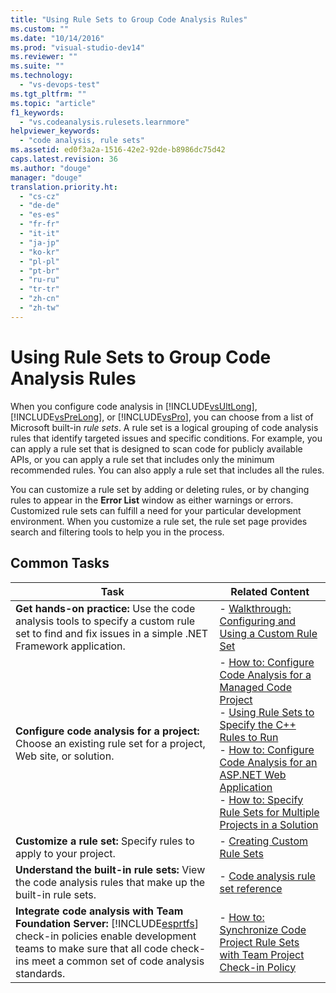 ```yaml
---
title: "Using Rule Sets to Group Code Analysis Rules"
ms.custom: ""
ms.date: "10/14/2016"
ms.prod: "visual-studio-dev14"
ms.reviewer: ""
ms.suite: ""
ms.technology: 
  - "vs-devops-test"
ms.tgt_pltfrm: ""
ms.topic: "article"
f1_keywords: 
  - "vs.codeanalysis.rulesets.learnmore"
helpviewer_keywords: 
  - "code analysis, rule sets"
ms.assetid: ed0f3a2a-1516-42e2-92de-b8986dc75d42
caps.latest.revision: 36
ms.author: "douge"
manager: "douge"
translation.priority.ht: 
  - "cs-cz"
  - "de-de"
  - "es-es"
  - "fr-fr"
  - "it-it"
  - "ja-jp"
  - "ko-kr"
  - "pl-pl"
  - "pt-br"
  - "ru-ru"
  - "tr-tr"
  - "zh-cn"
  - "zh-tw"
---
```

# Using Rule Sets to Group Code Analysis Rules
When you configure code analysis in [!INCLUDE[vsUltLong](../codequality/includes/vsultlong_md.md)], [!INCLUDE[vsPreLong](../codequality/includes/vsprelong_md.md)], or [!INCLUDE[vsPro](../codequality/includes/vspro_md.md)], you can choose from a list of Microsoft built-in *rule sets*. A rule set is a logical grouping of code analysis rules that identify targeted issues and specific conditions. For example, you can apply a rule set that is designed to scan code for publicly available APIs, or you can apply a rule set that includes only the minimum recommended rules. You can also apply a rule set that includes all the rules.  
  
 You can customize a rule set by adding or deleting rules, or by changing rules to appear in the **Error List** window as either warnings or errors. Customized rule sets can fulfill a need for your particular development environment. When you customize a rule set, the rule set page provides search and filtering tools to help you in the process.  
  
## Common Tasks  
  
|Task|Related Content|  
|----------|---------------------|  
|**Get hands-on practice:** Use the code analysis tools to specify a custom rule set to find and fix issues in a simple .NET Framework application.|-   [Walkthrough: Configuring and Using a Custom Rule Set](../codequality/walkthrough--configuring-and-using-a-custom-rule-set.md)|  
|**Configure code analysis for a project:** Choose an existing rule set for a project, Web site, or solution.|-   [How to: Configure Code Analysis for a Managed Code Project](../codequality/how-to--configure-code-analysis-for-a-managed-code-project.md)<br />-   [Using Rule Sets to Specify the C++ Rules to Run](../codequality/using-rule-sets-to-specify-the-c---rules-to-run.md)<br />-   [How to: Configure Code Analysis for an ASP.NET Web Application](../codequality/how-to--configure-code-analysis-for-an-asp.net-web-application.md)<br />-   [How to: Specify Rule Sets for Multiple Projects in a Solution](../codequality/how-to--specify-managed-code-rule-sets-for-multiple-projects-in-a-solution.md)|  
|**Customize a rule set:** Specify rules to apply to your project.|-   [Creating Custom Rule Sets](../codequality/creating-custom-code-analysis-rule-sets.md)|  
|**Understand the built-in rule sets:** View the code analysis rules that make up the built-in rule sets.|-   [Code analysis rule set reference](../codequality/code-analysis-rule-set-reference.md)|  
|**Integrate code analysis with Team Foundation Server:** [!INCLUDE[esprtfs](../codequality/includes/esprtfs_md.md)] check-in policies enable development teams to make sure that all code check-ins meet a common set of code analysis standards.|-   [How to: Synchronize Code Project Rule Sets with Team Project Check-in Policy](../codequality/how-to--synchronize-code-project-rule-sets-with-team-project-check-in-policy.md)|
